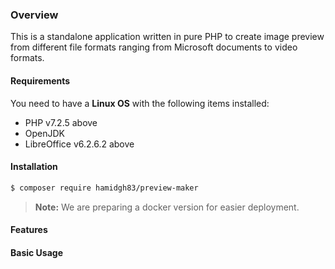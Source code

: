 ### Overview
This is a standalone application written in pure PHP to create image preview from different file formats ranging from Microsoft documents to video formats.

#### Requirements
You need to have a **Linux OS** with the following items installed:

- PHP v7.2.5 above
- OpenJDK
- LibreOffice v6.2.6.2 above

#### Installation

```bash
$ composer require hamidgh83/preview-maker
```
> **Note:** We are preparing a docker version for easier deployment.

#### Features
#### Basic Usage
